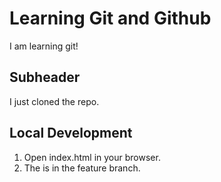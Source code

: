 # Learning Git and Github

I am learning git!

## Subheader

I just cloned the repo.


## Local Development

1. Open index.html in your browser.
2. The is in the feature branch.
